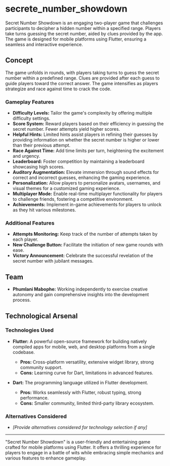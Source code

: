# secrete_number_showdown


Secret Number Showdown is an engaging two-player game that challenges participants to decipher a hidden number within a specified range. Players take turns guessing the secret number, aided by clues provided by the app. The game is designed for mobile platforms using Flutter, ensuring a seamless and interactive experience.

## Concept

The game unfolds in rounds, with players taking turns to guess the secret number within a predefined range. Clues are provided after each guess to guide players toward the correct answer. The game intensifies as players strategize and race against time to crack the code.

### Gameplay Features

- **Difficulty Levels:** Tailor the game's complexity by offering multiple difficulty settings.
- **Score System:** Reward players based on their efficiency in guessing the secret number. Fewer attempts yield higher scores.
- **Helpful Hints:** Limited hints assist players in refining their guesses by providing information on whether the secret number is higher or lower than their previous attempt.
- **Race Against Time:** Add time limits per turn, heightening the excitement and urgency.
- **Leaderboard:** Foster competition by maintaining a leaderboard showcasing high scores.
- **Auditory Augmentation:** Elevate immersion through sound effects for correct and incorrect guesses, enhancing the gaming experience.
- **Personalization:** Allow players to personalize avatars, usernames, and visual themes for a customized gaming experience.
- **Multiplayer Mode:** Enable real-time multiplayer functionality for players to challenge friends, fostering a competitive environment.
- **Achievements:** Implement in-game achievements for players to unlock as they hit various milestones.

### Additional Features

- **Attempts Monitoring:** Keep track of the number of attempts taken by each player.
- **New Challenge Button:** Facilitate the initiation of new game rounds with ease.
- **Victory Announcement:** Celebrate the successful revelation of the secret number with jubilant messages.

## Team

- **Phumlani Mabophe:** Working independently to exercise creative autonomy and gain comprehensive insights into the development process.

## Technological Arsenal

### Technologies Used

- **Flutter:** A powerful open-source framework for building natively compiled apps for mobile, web, and desktop platforms from a single codebase.
  - **Pros:** Cross-platform versatility, extensive widget library, strong community support.
  - **Cons:** Learning curve for Dart, limitations in advanced features.

- **Dart:** The programming language utilized in Flutter development.
  - **Pros:** Works seamlessly with Flutter, robust typing, strong performance.
  - **Cons:** Smaller community, limited third-party library ecosystem.

### Alternatives Considered

- _[Provide alternatives considered for technology selection if any]_

---

"Secret Number Showdown" is a user-friendly and entertaining game crafted for mobile platforms using Flutter. It offers a thrilling experience for players to engage in a battle of wits while embracing simple mechanics and various features to enhance gameplay.
